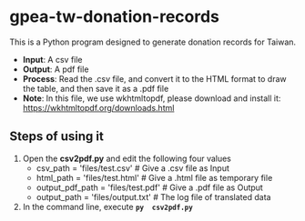 # gpea-tw-donation-records
This is a Python program designed to generate donation records for Taiwan.

 - **Input**: A csv file
 - **Output**: A pdf file
 - **Process**: Read the .csv file, and convert it to the HTML format to draw the table, and then save it as a .pdf file
 - **Note**: In this file, we use wkhtmltopdf, please download and install it: https://wkhtmltopdf.org/downloads.html


## Steps of using it

 1. Open the **csv2pdf.py** and edit the following four values
	 - csv_path = 'files/test.csv' # Give a .csv file as Input
	 - html_path = 'files/test.html' # Give a .html file as temporary file
	 - output_pdf_path = 'files/test.pdf' # Give a .pdf file as Output
	 - output_path = 'files/output.txt' # The log file of translated data
 2. In the command line, execute **`py  csv2pdf.py`**
